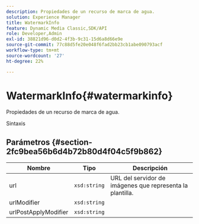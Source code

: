 ```yaml
---
description: Propiedades de un recurso de marca de agua.
solution: Experience Manager
title: WatermarkInfo
feature: Dynamic Media Classic,SDK/API
role: Developer,Admin
exl-id: 38821d96-d0d2-4f3b-9c31-15d6a8d66e9e
source-git-commit: 77c88d5fe20e048f6fad2bb23cb1abe090793acf
workflow-type: tm+mt
source-wordcount: '27'
ht-degree: 22%

---
```


# WatermarkInfo{#watermarkinfo}

Propiedades de un recurso de marca de agua.

Sintaxis

## Parámetros {#section-2fc9bea56b6d4b72b80d4f04c5f9b862}

| Nombre | Tipo | Descripción |
|---|---|---|
| url | `xsd:string` | URL del servidor de imágenes que representa la plantilla. |
| urlModifier | `xsd:string` |  |
| urlPostApplyModifier | `xsd:string` |  |
